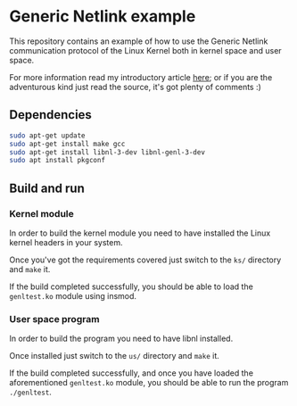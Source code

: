 # Generic Netlink example

This repository contains an example of how to use the Generic Netlink
communication protocol of the Linux Kernel both in kernel space and user space.

For more information read my introductory article
[here](https://www.yaroslavps.com/weblog/genl-intro/); or if you are the
adventurous kind just read the source, it's got plenty of comments :)


## Dependencies

```sh
sudo apt-get update
sudo apt-get install make gcc
sudo apt-get install libnl-3-dev libnl-genl-3-dev
sudo apt install pkgconf
```


## Build and run

### Kernel module

In order to build the kernel module you need to have installed the Linux kernel
headers in your system.

Once you've got the requirements covered just switch to the `ks/` directory and 
`make` it.

If the build completed successfully, you should be able to load the
`genltest.ko` module using insmod.

### User space program

In order to build the program you need to have libnl installed.

Once installed just switch to the `us/` directory and `make` it.

If the build completed successfully, and once you have loaded the aforementioned
`genltest.ko` module, you should be able to run the program `./genltest`.

